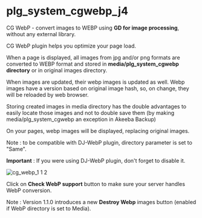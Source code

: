 # plg_system_cgwebp_j4
CG WebP - convert images to WEBP using <b>GD for image processing</b>, without any external library.

CG WebP plugin helps you optimize your page load.

When a page is displayed, all images from jpg and/or png formats are converted to WEBP format and stored in <b>media/plg_system_cgwebp directory</b> or in original images directory.

When images are updated, their webp images is updated as well. Webp images have a version based on original image hash, so, on change, they will be reloaded by web browser.

Storing created images in media directory has the double advantages to easily locate those images and not to double save them (by making media/plg_system_cgwebp an exception in Akeeba Backup)

On your pages, webp images will be displayed, replacing original images.

Note : to be compatible with DJ-WebP plugin, directory parameter is set to "Same".

<b>Important</b> : If you were using DJ-WebP plugin, don't forget to disable it.

![cg_webp_1 1 2](https://github.com/conseilgouz/plg_system_cgwebp_j4/assets/19435246/cd2a6ee4-acb8-4d39-a6f8-bccfd8b139bc)

Click on <b>Check WebP support</b> button to make sure your server handles WebP conversion.

Note : Version 1.1.0 introduces a new <b>Destroy Webp</b> images button (enabled if WebP directory is set to Media).
